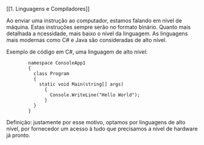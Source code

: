 [[1. Linguagens e Compiladores]]

Ao enviar uma instrução ao computador, estamos falando em nível de máquina. Estas instruções sempre serão no formato binário.
Quanto mais detalhada a ncessidade, mais baixo o nível da linguagem.
As linguagens mais modernas como C# e Java são consideradas de alto nível.

Exemplo de código em C#, uma linguagem de alto nível:

```
        namespace ConsoleApp1
        {
          class Program
          {
            static void Main(string[] args)
              {
                Console.WriteLine("Hello World");
              }
          }
        }
```

Definição: justamente por esse motivo, optamos por linguagens de alto nível, por fornecedor um acesso à tudo que precisamos a nível de hardware já pronto.
